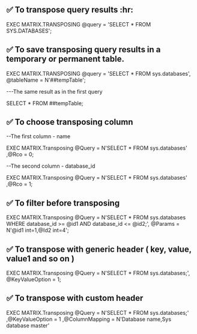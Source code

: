 ## :white_check_mark: To transpose query results :hr:

EXEC MATRIX.TRANSPOSING
     @query = 'SELECT * FROM SYS.DATABASES';

## :white_check_mark: To save transposing query results in a temporary or permanent table.

EXEC MATRIX.TRANSPOSING
     @query = 'SELECT * FROM sys.databases',
     @tableName = N'##tempTable';
     
---The same result as in the first query

SELECT *
FROM ##tempTable;

## :white_check_mark: To choose transposing column

--The first column - name

EXEC MATRIX.Transposing @Query = N'SELECT * FROM sys.databases'
				   ,@Rco = 0;
				   
--The second column - database_id

EXEC MATRIX.Transposing @Query = N'SELECT * FROM sys.databases'
				   ,@Rco = 1;


## :white_check_mark: To filter before transposing

EXEC MATRIX.Transposing
     @Query = N'SELECT * FROM sys.databases WHERE database_id >= @id1 AND database_id <= @id2;',
     @Params = N'@id1 int=1,@Id2 int=4';

## :white_check_mark: To transpose with generic header ( key, value, value1 and so on )

EXEC MATRIX.Transposing
     @Query = N'SELECT * FROM sys.databases;',
     @KeyValueOption = 1;


## :white_check_mark: To transpose with custom header

EXEC MATRIX.Transposing @Query = N'SELECT * FROM sys.databases;'
					  ,@KeyValueOption = 1
					  ,@ColumnMapping = N'Database name,Sys database master'

